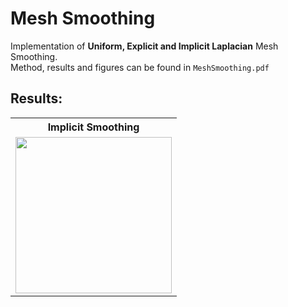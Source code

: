 # Mesh Smoothing  
Implementation of **Uniform, Explicit and Implicit Laplacian** Mesh Smoothing.  
Method, results and figures can be found in `MeshSmoothing.pdf`  

## Results:  
<div align="center">
<table align="center">
    <tr>
      <th>Implicit Smoothing</th>
    </tr>
    <tr>
        <td>
        <img width="250" src=""></img>
        </td>
    </tr>
</table>
</div>
